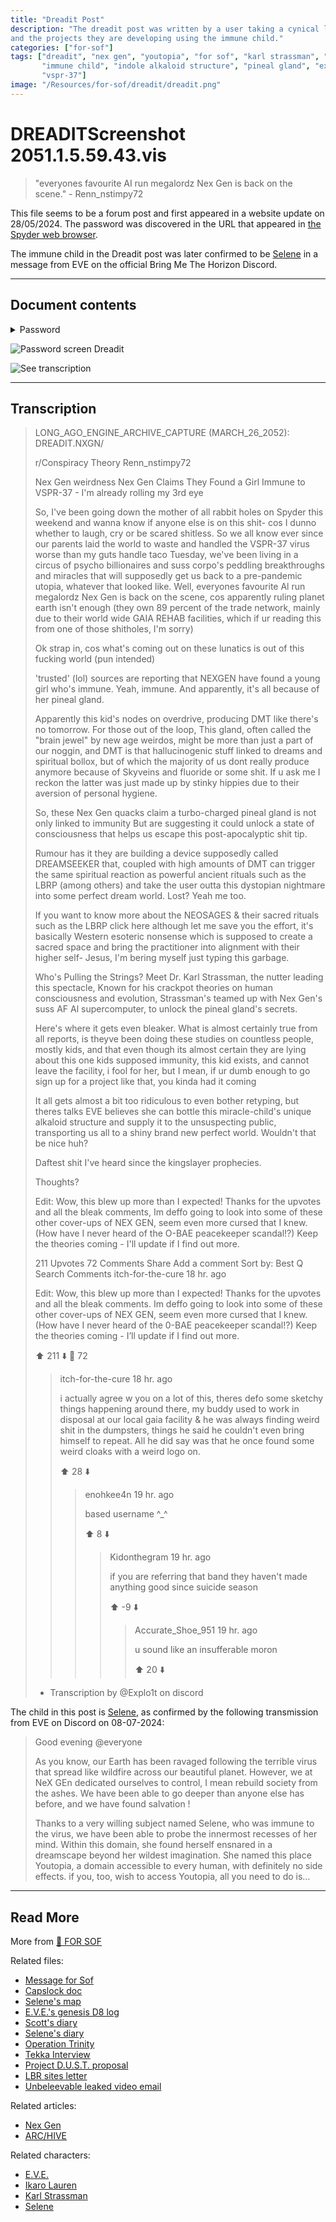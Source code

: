 ```yaml
---
title: "Dreadit Post"
description: "The dreadit post was written by a user taking a cynical look at Nex Gen 
and the projects they are developing using the immune child."
categories: ["for-sof"]
tags: ["dreadit", "nex gen", "youtopia", "for sof", "karl strassman", "pusse", 
       "immune child", "indole alkaloid structure", "pineal gland", "experiments", 
       "vspr-37"]
image: "/Resources/for-sof/dreadit/dreadit.png"
---
```

# DREADITScreenshot 2051.1.5.59.43.vis

> "everyones favourite AI run megalordz Nex Gen is back on the scene." - Renn_nstimpy72

This file seems to be a forum post and first appeared in a website update on 28/05/2024. 
The password was discovered in the URL that appeared in [the Spyder web browser](../webbrowser).

The immune child in the Dreadit post was later confirmed to be [Selene](../characters/selene) 
in a message from EVE on the official Bring Me The Horizon Discord.

***

## Document contents

<details class="password">
<summary>Password</summary> 

1d1b2c2a
</details>

![Password screen Dreadit](../../Resources/files/dreadit/dreadit_pass.png)

![See transcription](../../Resources/files/dreadit/dreadit.png)

***

## Transcription

> LONG_AGO_ENGINE_ARCHIVE_CAPTURE (MARCH_26_2052): DREADIT.NXGN/ 
>
> r/Conspiracy Theory
> Renn_nstimpy72 
>
> Nex Gen weirdness Nex Gen Claims They Found a Girl Immune to VSPR-37 - I'm already
> rolling my 3rd eye 
>
> So, I've been going down the mother of all rabbit holes on Spyder this weekend and
> wanna know if anyone else is on this shit- cos I dunno whether to laugh, cry or be
> scared shitless. So we all know ever since our parents laid the world to waste and
> handled the VSPR-37 virus worse than my guts handle taco Tuesday, we've been living
> in a circus of psycho billionaires and suss corpo's peddling breakthroughs and miracles
> that will supposedly get us back to a pre-pandemic utopia, whatever that looked like. Well,
> everyones favourite Al run megalordz Nex Gen is back on the scene, cos apparently ruling
> planet earth isn't enough (they own 89 percent of the trade network, mainly due to their
> world wide GAIA REHAB facilities, which if ur reading this from one of those shitholes,
> I'm sorry) 
>
> Ok strap in, cos what's coming out on these lunatics is out of this fucking
> world (pun intended) 
>
> 'trusted' (lol) sources are reporting that NEXGEN have found a
> young girl who's immune. Yeah, immune. And apparently, it's all because of her pineal
> gland. 
>
> Apparently this kid's nodes on overdrive, producing DMT like there's no tomorrow.
> For those out of the loop, This gland, often called the "brain jewel" by new age weirdos,
> might be more than just a part of our noggin, and DMT is that hallucinogenic stuff
> linked to dreams and spiritual bollox, but of which the majority of us dont really
> produce anymore because of Skyveins and fluoride or some shit. If u ask me I reckon
> the latter was just made up by stinky hippies due to their aversion of personal hygiene. 
>
> So, these Nex Gen quacks claim a turbo-charged pineal gland is not only linked to
> immunity
> But are suggesting it could unlock a state of consciousness that helps us
> escape this post-apocalyptic shit tip. 
>
> Rumour has it they are building a device supposedly called DREAMSEEKER that, coupled
> with high amounts of DMT can trigger the same spiritual reaction as powerful ancient
> rituals such as the LBRP (among others) and take the user outta this dystopian nightmare
> into some perfect dream world. Lost? Yeah me too.
>
> If you want to know more about the NEOSAGES & their sacred rituals such as the LBRP
> click here although let me save you the effort, it's basically Western esoteric
> nonsense which is supposed to create a sacred space and bring the practitioner
> into alignment with their higher self- Jesus, I'm bering myself just typing this garbage.
>
> Who's Pulling the Strings?
> Meet Dr. Karl Strassman, the nutter leading this spectacle, Known for his crackpot
> theories on human consciousness and evolution, Strassman's teamed up with Nex Gen's
> suss AF Al supercomputer, to unlock the pineal gland's secrets.
>
> Here's where it gets even bleaker. What is almost certainly true from all reports,
> is theyve been doing these studies on countless people, mostly kids, and that even
> though its almost certain they are lying about this one kids supposed immunity, this
> kid exists, and cannot leave the facility, i fool for her, but I mean, if ur dumb
> enough to go sign up for a project like that, you kinda had it coming
>
> It all gets almost a bit too ridiculous to even bother retyping, but theres talks
> EVE believes she can bottle this miracle-child's unique alkaloid structure and
> supply it to the unsuspecting public, transporting us all to a shiny brand new
> perfect world. Wouldn't that be nice huh?
>
> Daftest shit I've heard since the kingslayer prophecies.
>
> Thoughts?
>
> Edit: Wow, this blew up more than I expected! Thanks for the upvotes and all the bleak
> comments, Im deffo going to look into some of these other cover-ups of NEX GEN,
> seem even more cursed that I knew. (How have I never heard of the O-BAE peacekeeper
> scandal!?) Keep the theories coming - I'll update if I find out more.
>
> 211 Upvotes
> 72 Comments
> Share
> Add a comment
> Sort by: Best
> Q Search Comments
> itch-for-the-cure 18 hr. ago
> 
> Edit: Wow, this blew up more than I expected! Thanks for the upvotes and all the bleak comments. Im deffo going to look into some of these other cover-ups of NEX GEN, seem even more cursed that I knew. (How have I never heard of the 0-BAE peacekeeper scandal!?) Keep the theories coming - I’ll update if I find out more.
>
> ⬆️  211  ⬇️      💬  72
>
> > itch-for-the-cure 18 hr. ago
> >
> > i actually agree w you on a lot of this, theres defo some sketchy things happening around there, my buddy used to work in disposal at our local gaia facility & he was always finding weird shit in the dumpsters, things he said he couldn't even bring himself to repeat. All he did say was that he once found some weird cloaks with a weird logo on.
> >
> > ⬆️  28  ⬇️
> >
> > > enohkee4n 19 hr. ago
> > >
> > > based username ^_^
> > >
> > > ⬆️  8  ⬇️
> > >
> > > > Kidonthegram 19 hr. ago
> > > >
> > > > if you are referring that band they haven't made anything good since suicide season
> > > >
> > > > ⬆️  -9  ⬇️
> > > >
> > > > > Accurate_Shoe_951 19 hr. ago
> > > > >
> > > > > u sound like an insufferable moron
> > > > >
> > > > > ⬆️  20  ⬇️
> 
> - Transcription by @Explo1t on discord

The child in this post is [Selene](../characters/selene), as confirmed by the following 
transmission from EVE on Discord on 08-07-2024:

> Good evening @everyone
> 
> As you know, our Earth has been ravaged following the terrible virus that spread 
> like wildfire across our beautiful planet. However, we at NeX GEn dedicated ourselves 
> to control, I mean rebuild society from the ashes. We have been able to go deeper 
> than anyone else has before, and we have found salvation !
> 
> Thanks to a very willing subject named Selene, who was immune to the virus, we have 
> been able to probe the innermost recesses of her mind. Within this domain, she found 
> herself ensnared in a dreamscape beyond her wildest imagination. She named this 
> place Youtopia, a domain accessible to every human, with definitely no side effects. 
> if you, too, wish to access Youtopia, all you need to do is…


***

## Read More

More from [📁 FOR SOF](../for-sof)

Related files:

- [Message for Sof](msgforsof)
- [Capslock doc](capslock_doc)
- [Selene's map](selenes_map)
- [E.V.E.'s genesis D8 log](lauren_d8_log)
- [Scott's diary](scott_personal_journal)
- [Selene's diary](selene_personal_journal)
- [Operation Trinity](trinity_document)
- [Tekka Interview](tekka_interview)
- [Project D.U.S.T. proposal](project_dust)
- [LBR sites letter](lbr_sites)
- [Unbeleevable leaked video email](unbeleevable)

Related articles:

- [Nex Gen](../lore/nex-gen-corporation)
- [ARC/HIVE](../lore/archive)

Related characters:

- [E.V.E.](../characters/eve)
- [Ikaro Lauren](../characters/ren)
- [Karl Strassman](../characters/strassman)
- [Selene](../characters/selene)

